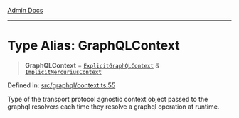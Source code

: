 [Admin Docs](/)

***

# Type Alias: GraphQLContext

> **GraphQLContext** = [`ExplicitGraphQLContext`](ExplicitGraphQLContext.md) & [`ImplicitMercuriusContext`](ImplicitMercuriusContext.md)

Defined in: [src/graphql/context.ts:55](https://github.com/Sourya07/talawa-api/blob/4e4298c85a0d2c28affa824f2aab7ec32b5f3ac5/src/graphql/context.ts#L55)

Type of the transport protocol agnostic context object passed to the graphql resolvers each time they resolve a graphql operation at runtime.
